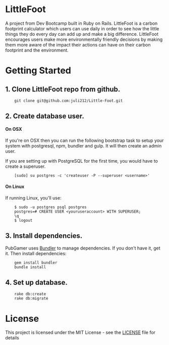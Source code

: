 # LittleFoot

A project from Dev Bootcamp built in Ruby on Rails. LittleFoot is a carbon footprint calculator which users can use daily in order to see how the little things they do every day can add up and make a big difference. LittleFoot encourages users make more environmentally friendly decisions by making them more aware of the impact their actions can have on their carbon footprint and the environment.

# Getting Started

## 1. Clone LittleFoot repo from github.

        git clone git@github.com:juli212/Little-Foot.git
        
## 2. Create database user.

#### On OSX
If you're on OSX then you can run the following bootstrap task to setup your system with postgresql, npm, bundler and gulp. It will then create an admin user.

If you are setting up with PostgreSQL for the first time, you would have to create a superuser.

        [sudo] su postgres -c 'createuser -P --superuser <username>'

#### On Linux
If running Linux, you'll use:

        $ sudo -u postgres psql postgres
        postgres=# CREATE USER <youruseraccount> WITH SUPERUSER;
        \q
        $ logout

## 3. Install dependencies.
PubGamer uses [Bundler](http://gembundler.com/) to manage dependencies. If you don't have it, get it. Then install dependencies:
        
        gem install bundler
        bundle install

## 4. Set up database.

        rake db:create
        rake db:migrate

# License

This project is licensed under the MIT License - see the [LICENSE](LICENSE) file for details
